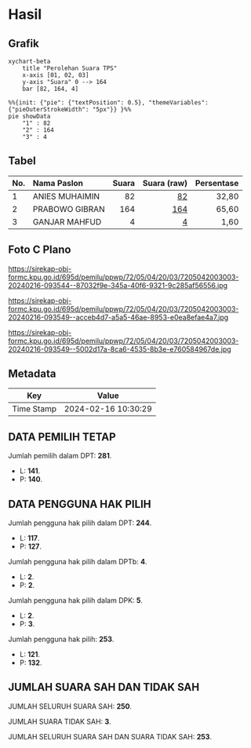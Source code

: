 # Hasil

## Grafik

```mermaid
xychart-beta
    title "Perolehan Suara TPS"
    x-axis [01, 02, 03]
    y-axis "Suara" 0 --> 164
    bar [82, 164, 4]
```

```mermaid
%%{init: {"pie": {"textPosition": 0.5}, "themeVariables": {"pieOuterStrokeWidth": "5px"}} }%%
pie showData
    "1" : 82
    "2" : 164
    "3" : 4
```

## Tabel

| No. | Nama Paslon    | Suara | Suara (raw) | Persentase |
|:--- |:-------------- | -----:| -----------:| ----------:|
| 1   | ANIES MUHAIMIN | 82    | [82][p-1]   | 32,80      |
| 2   | PRABOWO GIBRAN | 164   | [164][p-2]  | 65,60      |
| 3   | GANJAR MAHFUD  | 4     | [4][p-3]    | 1,60       |


[p-1]: https://github.com/gigit-pemilu/pemilu-2024-72-sulawesi-tengah/blob/main/pilpres/hitung-suara/sub/72-sulawesi-tengah/sub/05-buol/sub/04-bunobogu/sub/2003-botugolu/sub/003-tps/sub/paslon-1.txt
[p-2]: https://github.com/gigit-pemilu/pemilu-2024-72-sulawesi-tengah/blob/main/pilpres/hitung-suara/sub/72-sulawesi-tengah/sub/05-buol/sub/04-bunobogu/sub/2003-botugolu/sub/003-tps/sub/paslon-2.txt
[p-3]: https://github.com/gigit-pemilu/pemilu-2024-72-sulawesi-tengah/blob/main/pilpres/hitung-suara/sub/72-sulawesi-tengah/sub/05-buol/sub/04-bunobogu/sub/2003-botugolu/sub/003-tps/sub/paslon-3.txt

## Foto C Plano

https://sirekap-obj-formc.kpu.go.id/695d/pemilu/ppwp/72/05/04/20/03/7205042003003-20240216-093544--87032f9e-345a-40f6-9321-9c285af56556.jpg

https://sirekap-obj-formc.kpu.go.id/695d/pemilu/ppwp/72/05/04/20/03/7205042003003-20240216-093549--acceb4d7-a5a5-46ae-8953-e0ea8efae4a7.jpg

https://sirekap-obj-formc.kpu.go.id/695d/pemilu/ppwp/72/05/04/20/03/7205042003003-20240216-093549--5002d17a-8ca6-4535-8b3e-e760584967de.jpg


## Metadata

| Key        | Value               |
| ---------- | ------------------- |
| Time Stamp | 2024-02-16 10:30:29 |


## DATA PEMILIH TETAP

Jumlah pemilih dalam DPT: **281**.
 * L: **141**.
 * P: **140**.

## DATA PENGGUNA HAK PILIH

Jumlah pengguna hak pilih dalam DPT: **244**.
 * L: **117**.
 * P: **127**.

Jumlah pengguna hak pilih dalam DPTb: **4**.
 * L: **2**.
 * P: **2**.

Jumlah pengguna hak pilih dalam DPK: **5**.
 * L: **2**.
 * P: **3**.

Jumlah pengguna hak pilih: **253**.
 * L: **121**.
 * P: **132**.

## JUMLAH SUARA SAH DAN TIDAK SAH

JUMLAH SELURUH SUARA SAH: **250**.

JUMLAH SUARA TIDAK SAH: **3**.

JUMLAH SELURUH SUARA SAH DAN SUARA TIDAK SAH: **253**.


